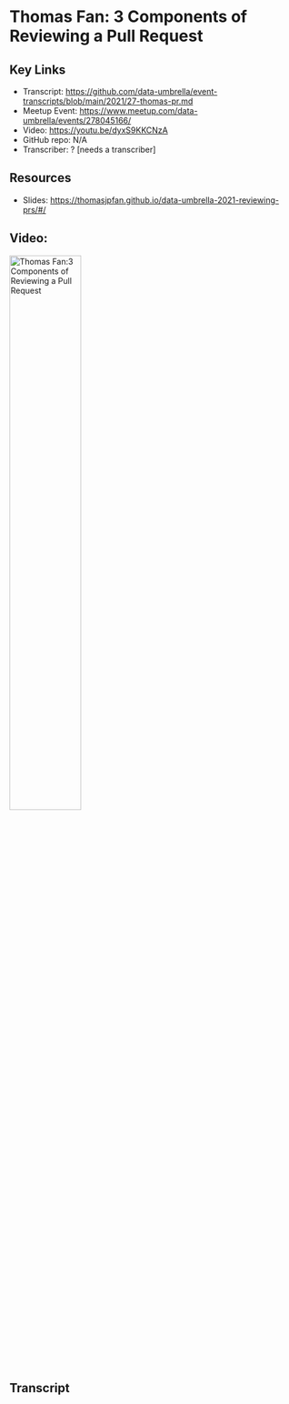 # Thomas Fan: 3 Components of Reviewing a Pull Request

## Key Links
- Transcript:  https://github.com/data-umbrella/event-transcripts/blob/main/2021/27-thomas-pr.md
- Meetup Event:  https://www.meetup.com/data-umbrella/events/278045166/
- Video:  https://youtu.be/dyxS9KKCNzA
- GitHub repo:   N/A
- Transcriber:  ? [needs a transcriber]

## Resources
- Slides:  https://thomasjpfan.github.io/data-umbrella-2021-reviewing-prs/#/

## Video:  

<a href="http://www.youtube.com/watch?feature=player_embedded&v=dyxS9KKCNzA" target="_blank"><img src="http://img.youtube.com/vi/dyxS9KKCNzA/0.jpg" 
alt="Thomas Fan:3 Components of Reviewing a Pull Request" width="50%" /></a>

## Transcript
